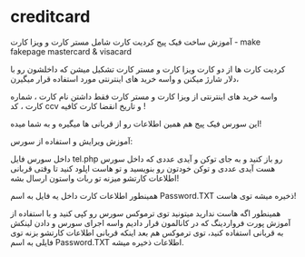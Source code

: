 # creditcard
 آموزش ساخت فیک پیج کردیت کارت شامل مستر کارت و ویزا کارت - make fakepage mastercard &amp; visacard

کردیت کارت ها از دو کارت ویزا کارت و مستر کارت تشکیل میشن که داخلشون رو با دلار شارژ میکنن و واسه خرید های اینترنتی مورد استفاده قرار میگیرن،

واسه خرید های اینترنتی از ویزا کارت و مستر کارت فقط داشتن نام کارت ، شماره کارت ، کد ccv و تاریخ انقضا کارت کافیه !

این سورس فیک پیج هم همین اطلاعات رو از قربانی ها میگیره و به شما میده!



آموزش ویرایش و استفاده از سورس:

داخل سورس فایل tel.php رو باز کنید و به جای توکن و آیدی عددی که داخل سورس هست آیدی عددی و توکن خودتون رو بنویسید و تو هاست اپلود کنید تا وقتی قربانی اطلاعات کارتشو میزنه تو ربات واستون ارسال بشه!

همینطور اطلاعات کارت داخل یه فایل به اسم Password.TXT ذخیره میشه توی هاست!



همینطور اگه هاست ندارید میتونید توی ترموکس سورس رو کپی کنید و با استفاده از آموزش پورت فرواردینگ که در کانالمون قرار دادیم واسه اجرای سورس و دادن لینکش به قربانی استفاده کنید، توی ترموکس هم بعد اینکه قربانی اطلاعات کارتشو بزنه توی فایلی به اسم Password.TXT اطلاعات ذخیره میشه.

